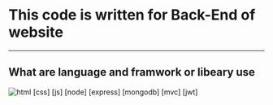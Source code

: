 # This code is written for Back-End of website

---

## What are language and framwork or libeary use
![html](https://img.icons8.com/color/344/html-5--v1.png) [css] [js] [node] [express] [mongodb] [mvc] [jwt]